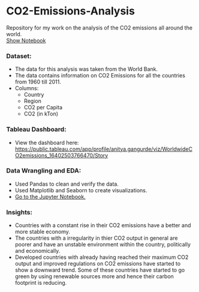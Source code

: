 # CO2-Emissions-Analysis
Repository for my work on the analysis of the CO2 emissions all around the world.<br>
[Show Notebook](https://github.com/AnityaGan9urde/CO2-Emissions-Analysis/blob/main/CO2_analysis.ipynb)
### Dataset: 
- The data for this analysis was taken from the World Bank.
- The data contains information on CO2 Emissions for all the countries from 1960 till 2011.
- Columns:
  - Country
  - Region
  - CO2 per Capita
  - CO2 (in kTon)
### Tableau Dashboard:
- View the dashboard here: https://public.tableau.com/app/profile/anitya.gangurde/viz/WorldwideCO2emissions_16402503766470/Story
### Data Wrangling and EDA:
- Used Pandas to clean and verify the data. 
- Used Matplotlib  and Seaborn to create visualizations.
- [Go to the Jupyter Notebook.](https://github.com/AnityaGan9urde/CO2-Emissions-Analysis/blob/main/CO2_analysis.ipynb)
### Insights:
- Countries with a constant rise in their CO2 emissions have a better and more stable economy.
- The countries with a irregularity in thier CO2 output in general are poorer and have an unstable environment within the country, politically and economically.
- Developed countries with already having reached their maximum CO2 output and improved regulations on CO2 emissions have started to show a downward trend. Some of these countries have started to go green by using renewable sources more and hence their carbon footprint is reducing.
